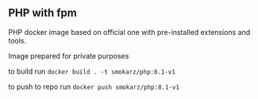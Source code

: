 ## PHP with fpm
PHP docker image based on official one with pre-installed extensions and tools.

Image prepared for private purposes

to build run
`docker build . -t smokarz/php:8.1-v1`

to push to repo run
`docker push smokarz/php:8.1-v1`

